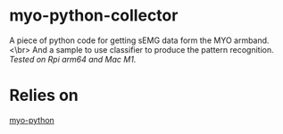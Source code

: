 # myo-python-collector
A piece of python code for getting sEMG data form the MYO armband. <\br>
And a sample to use classifier to produce the pattern recognition. 
*Tested on Rpi arm64 and Mac M1.*

# Relies on
[myo-python](https://github.com/NiklasRosenstein/myo-python)
